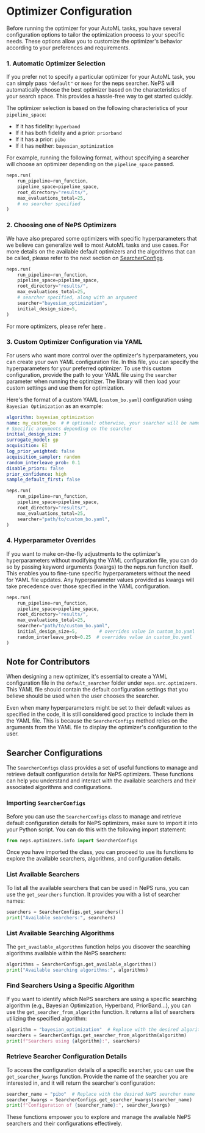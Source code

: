# Optimizer Configuration

Before running the optimizer for your AutoML tasks, you have several configuration options to tailor the optimization
process to your specific needs. These options allow you to customize the optimizer's behavior according to your
preferences and requirements.

### 1. Automatic Optimizer Selection

If you prefer not to specify a particular optimizer for your AutoML task, you can simply pass `"default"` or `None`
for the neps searcher. NePS will automatically choose the best optimizer based on the characteristics of your search
space. This provides a hassle-free way to get started quickly.

The optimizer selection is based on the following characteristics of your `pipeline_space`:

- If it has fidelity: `hyperband`
- If it has both fidelity and a prior: `priorband`
- If it has a prior: `pibo`
- If it has neither: `bayesian_optimization`

For example, running the following format, without specifying a searcher will choose an optimizer depending on
the `pipeline_space` passed.
```python
neps.run(
    run_pipeline=run_function,
    pipeline_space=pipeline_space,
    root_directory="results/",
    max_evaluations_total=25,
    # no searcher specified
)
```

### 2. Choosing one of NePS Optimizers

We have also prepared some optimizers with specific hyperparameters that we believe can generalize well to most AutoML
tasks and use cases. For more details on the available default optimizers and the algorithms that can be called,
please refer to the next section on [SearcherConfigs](#searcher-configurations).

```python
neps.run(
    run_pipeline=run_function,
    pipeline_space=pipeline_space,
    root_directory="results/",
    max_evaluations_total=25,
    # searcher specified, along with an argument
    searcher="bayesian_optimization",
    initial_design_size=5,
)
```

For more optimizers, please refer [here](#list-available-searchers) .

### 3. Custom Optimizer Configuration via YAML

For users who want more control over the optimizer's hyperparameters, you can create your own YAML configuration file.
In this file, you can specify the hyperparameters for your preferred optimizer. To use this custom configuration,
provide the path to your YAML file using the `searcher` parameter when running the optimizer.
The library will then load your custom settings and use them for optimization.

Here's the format of a custom YAML (`custom_bo.yaml`) configuration using `Bayesian Optimization` as an example:

```yaml
algorithm: bayesian_optimization
name: my_custom_bo  # # optional; otherwise, your searcher will be named after your YAML file, here 'custom_bo'.
# Specific arguments depending on the searcher
initial_design_size: 7
surrogate_model: gp
acquisition: EI
log_prior_weighted: false
acquisition_sampler: random
random_interleave_prob: 0.1
disable_priors: false
prior_confidence: high
sample_default_first: false
```

```python
neps.run(
    run_pipeline=run_function,
    pipeline_space=pipeline_space,
    root_directory="results/",
    max_evaluations_total=25,
    searcher="path/to/custom_bo.yaml",
)
```

### 4. Hyperparameter Overrides

If you want to make on-the-fly adjustments to the optimizer's hyperparameters without modifying the YAML configuration
file, you can do so by passing keyword arguments (kwargs) to the neps.run function itself. This enables you to fine-tune
specific hyperparameters without the need for YAML file updates. Any hyperparameter values provided as kwargs will take
precedence over those specified in the YAML configuration.

```python
neps.run(
    run_pipeline=run_function,
    pipeline_space=pipeline_space,
    root_directory="results/",
    max_evaluations_total=25,
    searcher="path/to/custom_bo.yaml",
    initial_design_size=5,        # overrides value in custom_bo.yaml
    random_interleave_prob=0.25  # overrides value in custom_bo.yaml
)
```

## Note for Contributors

When designing a new optimizer, it's essential to create a YAML configuration file in the `default_searcher` folder under `neps.src.optimizers`. This YAML file should contain the default configuration settings that you believe should be used when the user chooses the  searcher.

Even when many hyperparameters might be set to their default values as specified in the code, it is still considered good practice to include them in the YAML file. This is because the `SearcherConfigs` method relies on the arguments from the YAML file to display the optimizer's configuration to the user.

## Searcher Configurations

The `SearcherConfigs` class provides a set of useful functions to manage and retrieve default configuration details for NePS optimizers. These functions can help you understand and interact with the available searchers and their associated algorithms and configurations.

### Importing `SearcherConfigs`

Before you can use the `SearcherConfigs` class to manage and retrieve default configuration details for NePS optimizers, make sure to import it into your Python script. You can do this with the following import statement:

```python
from neps.optimizers.info import SearcherConfigs
```

Once you have imported the class, you can proceed to use its functions to explore the available searchers, algorithms, and configuration details.

### List Available Searchers

To list all the available searchers that can be used in NePS runs, you can use the `get_searchers` function. It provides you with a list of searcher names:

```python
searchers = SearcherConfigs.get_searchers()
print("Available searchers:", searchers)
```

### List Available Searching Algorithms

The `get_available_algorithms` function helps you discover the searching algorithms available within the NePS searchers:

```python
algorithms = SearcherConfigs.get_available_algorithms()
print("Available searching algorithms:", algorithms)
```

### Find Searchers Using a Specific Algorithm

If you want to identify which NePS searchers are using a specific searching algorithm (e.g., Bayesian Optimization, Hyperband, PriorBand...), you can use the `get_searcher_from_algorithm` function. It returns a list of searchers utilizing the specified algorithm:

```python
algorithm = "bayesian_optimization"  # Replace with the desired algorithm
searchers = SearcherConfigs.get_searcher_from_algorithm(algorithm)
print(f"Searchers using {algorithm}:", searchers)
```

### Retrieve Searcher Configuration Details

To access the configuration details of a specific searcher, you can use the `get_searcher_kwargs` function. Provide the name of the searcher you are interested in, and it will return the searcher's configuration:

```python
searcher_name = "pibo"  # Replace with the desired NePS searcher name
searcher_kwargs = SearcherConfigs.get_searcher_kwargs(searcher_name)
print(f"Configuration of {searcher_name}:", searcher_kwargs)
```

These functions empower you to explore and manage the available NePS searchers and their configurations effectively.
